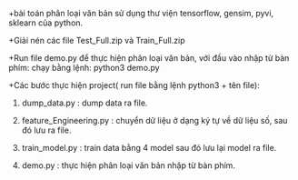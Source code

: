 +bài toán phân loại văn bản sử dụng thư viện tensorflow, gensim, pyvi, sklearn của python.

+Giải nén các file Test_Full.zip và Train_Full.zip

+Run file demo.py để thực hiện phân loại văn bản, với đầu vào nhập từ bàn phím:
chạy bằng lệnh: python3 demo.py

+Các bước thực hiện project( run file bằng lệnh python3 + tên file):

1. dump_data.py : dump data ra file.

2. feature_Engineering.py : chuyển dữ liệu ở dạng ký tự về dữ liệu số, sau đó lưu ra file.

3. train_model.py : train data bằng 4 model sau đó lưu lại model ra file.

4. demo.py : thực hiện phân loại văn bản nhập từ bàn phím.

